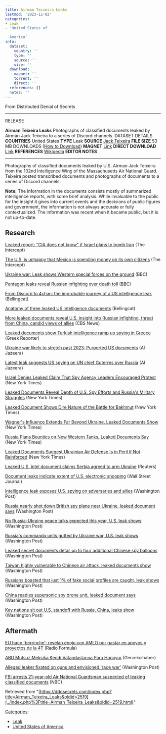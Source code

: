 ```yaml
---
title: Airman Teixeira Leaks
lastmod: '2023-12-02'
categories:
- Leak
- 'United States of

  America'
info:
  dataset:
    country: ''
    type: ''
    source: ''
    size: ''
  download:
    magnet: ''
    torrent: ''
    direct: ''
  references: []
  notes: ''
---
```




From Distributed Denial of Secrets

---
RELEASE

**Airman Teixeira Leaks**
Photographs of classified documents leaked by Airman Jack Teixeira to a series of Discord channels.
DATASET DETAILS
**COUNTRIES** United States
**TYPE** Leak
**SOURCE** [Jack Teixeira](https://en.wikipedia.org/wiki/Jack_Teixeira "wikipedia:Jack Teixeira")
**FILE SIZE** 53 MB
DOWNLOADS ([How to Download](Torrents.html "Torrents"))
**MAGNET** [Link](magnet:?xt=urn:btih:69190472b22061ba0755dafa2628dc74cc84e2f5&dn=Airman+Teixeira+Leaks&tr=udp://open.stealth.si:80/announce&tr=https://opentracker.i2p.rocks:443/announce)
**DIRECT DOWNLOAD** [Link](https://data.ddosecrets.com/Airman%20Teixeira%20Leaks/)
**REFERENCES**
[Wikipedia](https://en.wikipedia.org/wiki/2022%E2%80%932023_Pentagon_document_leaks "wikipedia:2022–2023 Pentagon document leaks")
**EDITOR NOTES**

---

Photographs of classified documents leaked by U.S. Airman Jack Teixeira
from the 102nd Intelligence Wing of the Massachusetts Air National
Guard. Teixeira posted transcribed documents and photographs of
documents to a series of Discord channels.

**Note:** The information in the documents consists mostly of summarized
intelligence reports, with some brief analysis. While invaluable to the
public for the insight it gives into current events and the decisions of
public figures and government, the information is not always accurate or
fully contextualized. The information was recent when it became public,
but it is not up-to-date.

## Research

[Leaked report: "CIA does not know" if Israel plans to bomb
Iran](https://theintercept.com/2023/05/24/cia-israel-iran-strike-leaked-documents/) (The Intercept)

[The U.S. is unhappy that Mexico is spending money on its own
citizens](https://theintercept.com/2023/05/26/mexico-us-government-social-spending-infrastructure/) (The Intercept)

[Ukraine war: Leak shows Western special forces on the
ground](https://www.bbc.com/news/world-europe-65245065) (BBC)

[Pentagon leaks reveal Russian infighting over death
toll](https://www.bbc.com/news/world-europe-65260672) (BBC)

[From Discord to 4chan: the improbable journey of a US intelligence
leak](https://www.bellingcat.com/news/2023/04/09/from-discord-to-4chan-the-improbable-journey-of-a-us-defence-leak/) (Bellingcat)

[Anatomy of three leaked US intelligence
documents](https://www.bellingcat.com/news/2023/04/28/anatomy-of-three-leaked-us-intelligence-documents/) (Bellingcat)

[More leaked documents reveal U.S. insight into Russian infighting,
threat from China, candid views of
allies](https://www.cbsnews.com/news/leaked-pentagon-documents-reveal-russia-infighting-china-threat/) (CBS News)

[Leaked documents show Turkish intelligence ramp up spying in
Greece](https://web.archive.org/web/20230417002536/https://greekreporter.com/2023/04/15/turkish-intelligence-spying-greece-leaked-documents/) (Greek Reporter)

[Ukraine war likely to stretch past 2023: Purported US
documents](https://www.aljazeera.com/news/2023/4/12/ukraine-war-likely-to-stretch-past-2023-purported-us-documents) (Al Jazeera)

[Latest leak suggests US spying on UN chief Guterres over
Russia](https://www.aljazeera.com/news/2023/4/13/pentagon-leak-suggests-us-felt-un-chief-soft-to-russia-report) (Al Jazeera)

[Israel Denies Leaked Claim That Spy Agency Leaders Encouraged
Protest](https://www.nytimes.com/2023/04/08/world/middleeast/israel-mossad-leaked-documents-pentagon.html) (New York Times)

[Leaked Documents Reveal Depth of U.S. Spy Efforts and Russia's Military
Struggles](https://www.nytimes.com/2023/04/08/us/politics/leaked-documents-russia-ukraine-war.html) (New York Times)

[Leaked Document Shows Dire Nature of the Battle for
Bakhmut](https://www.nytimes.com/2023/04/08/world/europe/bakhmut-battle-leaked-documents-us-war.html) (New York Times)

[Wagner's Influence Extends Far Beyond Ukraine, Leaked Documents
Show](https://www.nytimes.com/2023/04/08/world/europe/wagner-group-pentagon-documents-russia.html) (New York Times)

[Russia Plans Bounties on New Western Tanks, Leaked Documents
Say](https://www.nytimes.com/article/russia-troops-bonus-nato-tanks.html) (New York Times)

[Leaked Documents Suggest Ukrainian Air Defense Is in Peril if Not
Reinforced](https://www.nytimes.com/2023/04/09/us/politics/leaked-documents-ukrainian-air-defense.html) (New York Times)

[Leaked U.S. intel document claims Serbia agreed to arm
Ukraine](https://www.reuters.com/world/leaked-us-intel-document-claims-serbia-agreed-arm-ukraine-2023-04-12/) (Reuters)

[Document leaks indicate extent of U.S. electronic
snooping](https://archive.is/cENAB)
(Wall Street Journal)

[Intelligence leak exposes U.S. spying on adversaries and
allies](https://www.washingtonpost.com/national-security/2023/04/08/intelligence-leak-documents-ukraine-pentagon/) (Washington Post)

[Russia nearly shot down British spy plane near Ukraine, leaked document
says](https://www.washingtonpost.com/national-security/2023/04/09/leaked-documents-surveillance-plane-rivet-joint/) (Washington Post)

[No Russia-Ukraine peace talks expected this year, U.S. leak
shows](https://www.washingtonpost.com/national-security/2023/04/12/leaked-documents-ukraine-war/) (Washington Post)

[Russia's commando units gutted by Ukraine war, U.S. leak
shows](https://www.washingtonpost.com/national-security/2023/04/14/leaked-documents-russian-spetsnaz/) (Washington Post)

[Leaked secret documents detail up to four additional Chinese spy
balloons](https://www.washingtonpost.com/national-security/2023/04/14/chinese-spy-balloon-leaked-documents/) (Washington Post)

[Taiwan highly vulnerable to Chinese air attack, leaked documents
show](https://www.washingtonpost.com/national-security/2023/04/15/taiwan-china-invasion-leaked-documents/) (Washington Post)

[Russians boasted that just 1% of fake social profiles are caught, leak
shows](https://www.washingtonpost.com/technology/2023/04/16/russia-disinformation-discord-leaked-documents/) (Washington Post)

[China readies supersonic spy drone unit, leaked document
says](https://www.washingtonpost.com/world/2023/04/18/china-supersonic-drone-taiwan-leaks/) (Washington Post)

[Key nations sit out U.S. standoff with Russia, China, leaks
show](https://www.washingtonpost.com/national-security/2023/04/29/biden-foreign-policy-discord-leaks/) (Washington Post)

## Aftermath

[EU hace 'berrinche': revelan enojo con AMLO por gastar en apoyos y
proyectos de la
4T](https://www.radioformula.com.mx/nacional/2023/5/26/eu-hace-berrinche-revelan-enojo-con-amlo-por-gastar-en-apoyos-proyectos-de-la-4t-764271.html) (Radio Formula)

[ABD Mutsuz Meksika Kendi Vatandaşlarına Para
Harcıyor](https://gercekcihaber.com/siyaset/abd-mutsuz-meksika-kendi-vatandaslarina-para-harciyor.html) (Gercekcihaber)

[Alleged leaker fixated on guns and envisioned 'race
war'](https://www.washingtonpost.com/national-security/2023/05/13/jack-teixeira-discord-leaked-documents/) (Washington Post)

[FBI arrests 21-year-old Air National Guardsman suspected of leaking
classified
documents](https://www.nbcnews.com/politics/national-security/us-officials-identify-leaked-classified-documents-suspect-21-year-old-rcna79577) (NBC)

Retrieved from
"[https://ddosecrets.com/index.php?title=Airman_Teixeira_Leaks&oldid=2519](../index.php%3Ftitle=Airman_Teixeira_Leaks&oldid=2519.html)"

[Categories](./Special:Categories.html "Special:Categories"):

- [Leak](./Category:Leak.html "Category:Leak")
- [United States of
America](./Category:United_States_of_America.html "Category:United States of America")
